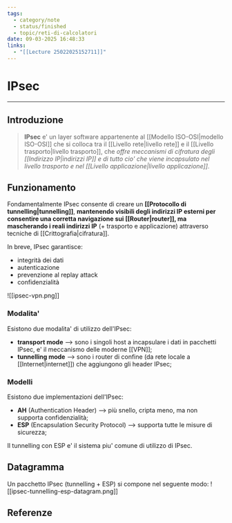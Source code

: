 ```yaml
---
tags:
  - category/note
  - status/finished
  - topic/reti-di-calcolatori
date: 09-03-2025 16:48:33
links:
  - "[[Lecture 25022025152711]]"
---
```

# IPsec
---
## Introduzione
> **IPsec** e' un layer software appartenente al [[Modello ISO-OSI|modello ISO-OSI]] che si colloca tra il [[Livello rete|livello rete]] e il [[Livello trasporto|livello trasporto]], che _offre meccanismi di cifratura degli [[Indirizzo IP|indirizzi IP]] e di tutto cio' che viene incapsulato nel livello trasporto e nel [[Livello applicazione|livello applicazione]]_.

## Funzionamento
Fondamentalmente IPsec consente di creare un **[[Protocollo di tunnelling|tunnelling]]**, **mantenendo visibili degli indirizzi IP esterni per consentire una corretta navigazione sui [[Router|router]], ma mascherando i reali indirizzi IP** (+ trasporto e applicazione) attraverso tecniche di [[Crittografia|cifratura]].

In breve, IPsec garantisce:
- integrità dei dati
- autenticazione
- prevenzione al replay attack
- confidenzialità

![[ipsec-vpn.png]]

### Modalita'
Esistono due modalita' di utilizzo dell'IPsec:
- **transport mode** --> sono i singoli host a incapsulare i dati in pacchetti IPsec, e' il meccanismo delle moderne [[VPN]];
- **tunnelling mode** --> sono i router di confine (da rete locale a [[Internet|internet]]) che aggiungono gli header IPsec;

### Modelli
Esistono due implementazioni dell'IPsec:
- **AH** (Authentication Header) --> più snello, cripta meno, ma non supporta confidenzialità;
- **ESP** (Encapsulation Security Protocol) --> supporta tutte le misure di sicurezza;

Il tunnelling con ESP e' il sistema piu' comune di utilizzo di IPsec.

## Datagramma
Un pacchetto IPsec (tunnelling + ESP) si compone nel seguente modo:
![[ipsec-tunnelling-esp-datagram.png]]

## Referenze